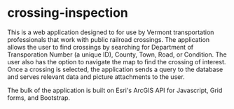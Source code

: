 # crossing-inspection

This is a web application designed to for use by Vermont transportation professionals that work with public railroad crossings. The application allows the user to find crossings by searching for Department of Transporation Number (a unique ID), County, Town, Road, or Condition. The user also has the option to navigate the map to find the crossing of interest. Once a crossing is selected, the application sends a query to the database and serves relevant data and picture attachments to the user.

The bulk of the application is built on Esri's ArcGIS API for Javascript, Grid forms, and Bootstrap.
